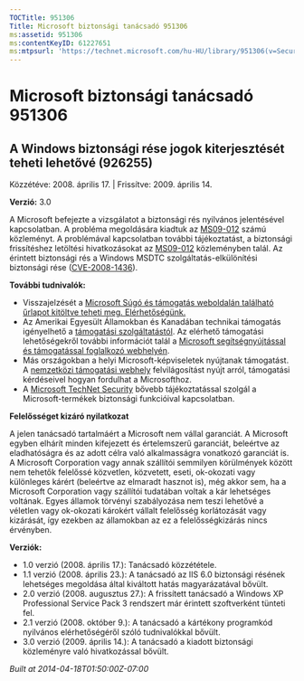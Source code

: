 ```yaml
---
TOCTitle: 951306
Title: Microsoft biztonsági tanácsadó 951306
ms:assetid: 951306
ms:contentKeyID: 61227651
ms:mtpsurl: 'https://technet.microsoft.com/hu-HU/library/951306(v=Security.10)'
---
```




Microsoft biztonsági tanácsadó 951306
=====================================

A Windows biztonsági rése jogok kiterjesztését teheti lehetővé (926255)
-----------------------------------------------------------------------

Közzétéve: 2008. április 17. | Frissítve: 2009. április 14.

**Verzió:** 3.0

A Microsoft befejezte a vizsgálatot a biztonsági rés nyilvános jelentésével kapcsolatban. A probléma megoldására kiadtuk az [MS09-012](http://go.microsoft.com/fwlink/?linkid=132587) számú közleményt. A problémával kapcsolatban további tájékoztatást, a biztonsági frissítéshez letöltési hivatkozásokat az [MS09-012](http://go.microsoft.com/fwlink/?linkid=132587) közleményben talál. Az érintett biztonsági rés a Windows MSDTC szolgáltatás-elkülönítési biztonsági rése ([CVE-2008-1436](http://www.cve.mitre.org/cgi-bin/cvename.cgi?name=cve-2008-1436)).

**További tudnivalók:**

-   Visszajelzését a [Microsoft Súgó és támogatás weboldalán található űrlapot kitöltve teheti meg. Elérhetőségünk.](https://support.microsoft.com/common/survey.aspx?scid=sw;en;1257&amp;showpage=1&amp;ws=technet&amp;sd=tech)
-   Az Amerikai Egyesült Államokban és Kanadában technikai támogatás igényelhető a [támogatási szolgáltatástól](http://go.microsoft.com/fwlink/?linkid=21131). Az elérhető támogatási lehetőségekről további információt talál a [Microsoft segítségnyújtással és támogatással foglalkozó webhelyén](http://support.microsoft.com/).
-   Más országokban a helyi Microsoft-képviseletek nyújtanak támogatást. A [nemzetközi támogatási webhely](http://go.microsoft.com/fwlink/?linkid=21155) felvilágosítást nyújt arról, támogatási kérdéseivel hogyan fordulhat a Microsofthoz.
-   A [Microsoft TechNet Security](http://go.microsoft.com/fwlink/?linkid=21132) bővebb tájékoztatással szolgál a Microsoft-termékek biztonsági funkcióival kapcsolatban.

**Felelősséget kizáró nyilatkozat**

A jelen tanácsadó tartalmáért a Microsoft nem vállal garanciát. A Microsoft egyben elhárít minden kifejezett és értelemszerű garanciát, beleértve az eladhatóságra és az adott célra való alkalmasságra vonatkozó garanciát is. A Microsoft Corporation vagy annak szállítói semmilyen körülmények között nem tehetők felelőssé közvetlen, közvetett, eseti, ok-okozati vagy különleges kárért (beleértve az elmaradt hasznot is), még akkor sem, ha a Microsoft Corporation vagy szállítói tudatában voltak a kár lehetséges voltának. Egyes államok törvényi szabályozása nem teszi lehetővé a véletlen vagy ok-okozati károkért vállalt felelősség korlátozását vagy kizárását, így ezekben az államokban az ez a felelősségkizárás nincs érvényben.

**Verziók:**

-   1.0 verzió (2008. április 17.): Tanácsadó közzététele.
-   1.1 verzió (2008. április 23.): A tanácsadó az IIS 6.0 biztonsági résének lehetséges megoldása által kiváltott hatás magyarázatával bővült.
-   2.0 verzió (2008. augusztus 27.): A frissített tanácsadó a Windows XP Professional Service Pack 3 rendszert már érintett szoftverként tünteti fel.
-   2.1 verzió (2008. október 9.): A tanácsadó a kártékony programkód nyilvános elérhetőségéről szóló tudnivalókkal bővült.
-   3.0 verzió (2009. április 14.): A tanácsadó a kiadott biztonsági közleményre való hivatkozással bővült.

*Built at 2014-04-18T01:50:00Z-07:00*
